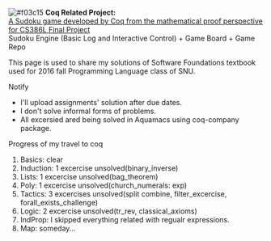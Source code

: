 ![#f03c15](https://placehold.it/15/f03c15/000000?text=+) **Coq Related Project:**   
[A Sudoku game developed by Coq from the mathematical proof perspective for CS386L Final Project](https://github.com/frankYaohua/Sudoku_Coq)  
Sudoku Engine (Basic Log and Interactive Control) + Game Board + Game Repo


This page is used to share my solutions of Software Foundations textbook used for 2016 fall Programming Language class of SNU.

Notify
- I'll upload assignments' solution after due dates.
- I don't solve informal forms of problems.
- All excersied ared being solved in Aquamacs using coq-company package. 

Progress of my travel to coq

1. Basics: clear
2. Induction: 1 excercise unsolved(binary_inverse)
3. Lists: 1 excercise unsolved(bag_theorem)
4. Poly: 1 excercise unsolved(church_numerals: exp)
5. Tactics: 3 excercises unsolved(split combine, filter_excercise, forall_exists_challenge)
6. Logic: 2 excercise unsolved(tr_rev, classical_axioms)
7. IndProp: I skipped everything related with regualr expressions.
8. Map: someday...
